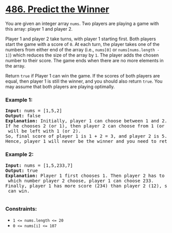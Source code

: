 # [486. Predict the Winner](https://leetcode.com/problems/predict-the-winner)

You are given an integer array <code>nums</code>. Two players are playing a game with this array: player 1 and player 2.

Player 1 and player 2 take turns, with player 1 starting first. Both players start the game with a score of <code>0</code>. 
At each turn, the player takes one of the numbers from either end of the array (i.e., <code>nums[0]</code> or <code>nums[nums.length - 1]</code>) 
which reduces the size of the array by <code>1</code>. The player adds the chosen number to their score. The game ends when there are no more elements in the array.

Return <code>true</code> if Player 1 can win the game. If the scores of both players are equal, then player 1 
is still the winner, and you should also return <code>true</code>. 
You may assume that both players are playing optimally.

### **Example 1:**
<pre>
<strong>Input:</strong> nums = [1,5,2]
<strong>Output:</strong> false
<strong>Explanation:</strong> Initially, player 1 can choose between 1 and 2. 
If he chooses 2 (or 1), then player 2 can choose from 1 (or 2) and 5. If player 2 chooses 5, then player 1 
 will be left with 1 (or 2). 
So, final score of player 1 is 1 + 2 = 3, and player 2 is 5. 
Hence, player 1 will never be the winner and you need to return false.
</pre>
### **Example 2:**
<pre>
<strong>Input:</strong> nums = [1,5,233,7]
<strong>Output:</strong> true
<strong>Explanation:</strong> Player 1 first chooses 1. Then player 2 has to choose between 5 and 7. No matter 
 which number player 2 choose, player 1 can choose 233.
Finally, player 1 has more score (234) than player 2 (12), so you need to return True representing player1 
 can win.
 </pre>

### **Constraints:**

- <code>1 <= nums.length <= 20</code>
- <code>0 <= nums[i] <= 107</code>
